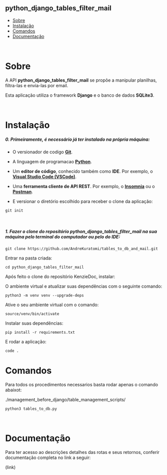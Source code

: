 ## python_django_tables_filter_mail

- [Sobre](#sobre)
- [Instalação](#instalação)
- [Comandos](#Comandos)
- [Documentação](#documentação)

<br>

# Sobre

<p>A API <b>python_django_tables_filter_mail</b> se propõe a manipular planilhas, filtra-las e envia-las por email.

Esta aplicação utiliza o framework <b>Django</b> e o banco de dados <b>SQLite3</b>.</p>
<br>

# Instalação

<h5>0. Primeiramente, é necessário já ter instalado na própria máquina:</h5>

- O versionador de codigo <b>[Git](https://git-scm.com/downloads)</b>.

- A linguagem de programacao <b>[Python](https://www.python.org/downloads/)</b>.

- Um <b>editor de código</b>, conhecido também como <b>IDE</b>. Por exemplo, o <b>[Visual Studio Code (VSCode)](https://code.visualstudio.com/)</b>.

- Uma <b>ferramenta cliente de API REST</b>. Por exemplo, o <b>[Insomnia](https://insomnia.rest/download)</b> ou o <b>[Postman](https://www.postman.com/product/rest-client/)</b>.

- <p> E versionar o diretório escolhido para receber o clone da aplicação:</p>

```
git init
```

<br>
<h5>1. Fazer o clone do reposítório <span>python_django_tables_filter_mail</span> na sua máquina pelo terminal do computador ou pelo do IDE:</h5>

```
git clone https://github.com/AndreKuratomi/tables_to_db_and_mail.git
```

<p>Entrar na pasta criada:</p>

```
cd python_django_tables_filter_mail
```

Após feito o clone do repositório KenzieDoc, instalar:

O ambiente virtual e atualizar suas dependências com o seguinte comando:

```
python3 -m venv venv --upgrade-deps
```

Ative o seu ambiente virtual com o comando:

```
source/venv/bin/activate
```

Instalar suas dependências:

```
pip install -r requirements.txt
```

E rodar a aplicação:

```
code .
```

# Comandos

Para todos os procedimentos necessarios basta rodar apenas o comando abaixot:

./management_before_django/table_management_scripts/

```
python3 tables_to_db.py
```

<br>

# Documentação

Para ter acesso ao descrições detalhes das rotas e seus retornos, conferir documentação completa no link a seguir:

(link)
